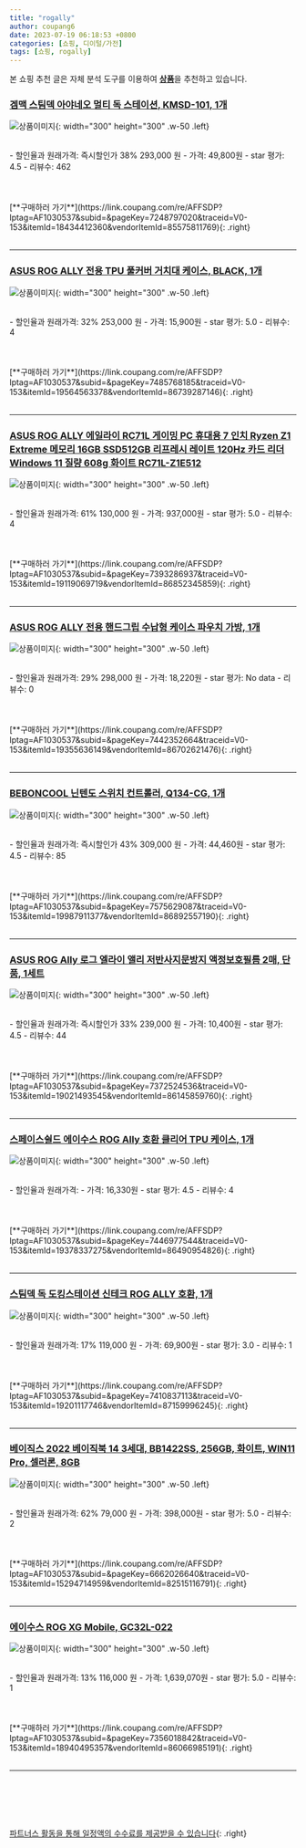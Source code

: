 ```yaml
---
title: "rogally"
author: coupang6
date: 2023-07-19 06:18:53 +0800
categories: [쇼핑, 디이털/가전]
tags: [쇼핑, rogally]
---
```


본 쇼핑 추천 글은 자체 분석 도구를 이용하여 [**상품**](https://link.coupang.com/a/bao1ui)을 추천하고 있습니다.

### [겜맥 스팀덱 아야네오 멀티 독 스테이션, KMSD-101, 1개](https://link.coupang.com/re/AFFSDP?lptag=AF1030537&subid=&pageKey=7248797020&traceid=V0-153&itemId=18434412360&vendorItemId=85575811769)

![상품이미지](https://thumbnail8.coupangcdn.com/thumbnails/remote/230x230ex/image/retail/images/2023/04/06/14/1/5c8f7180-76a2-4dc6-b331-6d73ce5f1a69.jpg){: width="300" height="300" .w-50 .left}


<br>
- 할인율과 원래가격: 즉시할인가 38%  293,000   원
- 가격: 49,800원
- star 평가: 4.5
- 리뷰수: 462
<br>
<br>
<br>
<br>
[**구매하러 가기**](https://link.coupang.com/re/AFFSDP?lptag=AF1030537&subid=&pageKey=7248797020&traceid=V0-153&itemId=18434412360&vendorItemId=85575811769){: .right}
<br>
<br>

---

### [ASUS ROG ALLY 전용 TPU 풀커버 거치대 케이스, BLACK, 1개](https://link.coupang.com/re/AFFSDP?lptag=AF1030537&subid=&pageKey=7485768185&traceid=V0-153&itemId=19564563378&vendorItemId=86739287146)

![상품이미지](https://thumbnail10.coupangcdn.com/thumbnails/remote/230x230ex/image/vendor_inventory/ce1d/5b09436ed1d762610b0402aeb6a5b5fa9bf1d721923856227f8b3e7c86c4.jpg){: width="300" height="300" .w-50 .left}


<br>
- 할인율과 원래가격: 32%  253,000   원
- 가격: 15,900원
- star 평가: 5.0
- 리뷰수: 4
<br>
<br>
<br>
<br>
[**구매하러 가기**](https://link.coupang.com/re/AFFSDP?lptag=AF1030537&subid=&pageKey=7485768185&traceid=V0-153&itemId=19564563378&vendorItemId=86739287146){: .right}
<br>
<br>

---

### [ASUS ROG ALLY 에일라이 RC71L 게이밍 PC 휴대용 7 인치 Ryzen Z1 Extreme 메모리 16GB SSD512GB 리프레시 레이트 120Hz 카드 리더 Windows 11 질량 608g 화이트 RC71L-Z1E512](https://link.coupang.com/re/AFFSDP?lptag=AF1030537&subid=&pageKey=7393286937&traceid=V0-153&itemId=19119069719&vendorItemId=86852345859)

![상품이미지](https://thumbnail8.coupangcdn.com/thumbnails/remote/230x230ex/image/vendor_inventory/7c90/635fc9a6b419638ab7ac5bd6693df56c37bcab074734e18d82e473dbc859.jpg){: width="300" height="300" .w-50 .left}


<br>
- 할인율과 원래가격: 61%  130,000   원
- 가격: 937,000원
- star 평가: 5.0
- 리뷰수: 4
<br>
<br>
<br>
<br>
[**구매하러 가기**](https://link.coupang.com/re/AFFSDP?lptag=AF1030537&subid=&pageKey=7393286937&traceid=V0-153&itemId=19119069719&vendorItemId=86852345859){: .right}
<br>
<br>

---

### [ASUS ROG ALLY 전용 핸드그립 수납형 케이스 파우치 가방, 1개](https://link.coupang.com/re/AFFSDP?lptag=AF1030537&subid=&pageKey=7442352664&traceid=V0-153&itemId=19355636149&vendorItemId=86702621476)

![상품이미지](https://thumbnail7.coupangcdn.com/thumbnails/remote/230x230ex/image/vendor_inventory/453b/ec848e442a9ff28300b1f3b39ea5986369f9d364b24a4847f3db353af20f.jpg){: width="300" height="300" .w-50 .left}


<br>
- 할인율과 원래가격: 29%  298,000   원
- 가격: 18,220원
- star 평가: No data
- 리뷰수: 0
<br>
<br>
<br>
<br>
[**구매하러 가기**](https://link.coupang.com/re/AFFSDP?lptag=AF1030537&subid=&pageKey=7442352664&traceid=V0-153&itemId=19355636149&vendorItemId=86702621476){: .right}
<br>
<br>

---

### [BEBONCOOL 닌텐도 스위치 컨트롤러, Q134-CG, 1개](https://link.coupang.com/re/AFFSDP?lptag=AF1030537&subid=&pageKey=7575629087&traceid=V0-153&itemId=19987911377&vendorItemId=86892557190)

![상품이미지](https://thumbnail10.coupangcdn.com/thumbnails/remote/230x230ex/image/vendor_inventory/0d5d/2522ef145902a61821464f2795d60fdadfdb4ccea225d4922f1f88e540b9.jpg){: width="300" height="300" .w-50 .left}


<br>
- 할인율과 원래가격: 즉시할인가 43%  309,000   원
- 가격: 44,460원
- star 평가: 4.5
- 리뷰수: 85
<br>
<br>
<br>
<br>
[**구매하러 가기**](https://link.coupang.com/re/AFFSDP?lptag=AF1030537&subid=&pageKey=7575629087&traceid=V0-153&itemId=19987911377&vendorItemId=86892557190){: .right}
<br>
<br>

---

### [ASUS ROG Ally 로그 엘라이 앨리 저반사지문방지 액정보호필름 2매, 단품, 1세트](https://link.coupang.com/re/AFFSDP?lptag=AF1030537&subid=&pageKey=7372524536&traceid=V0-153&itemId=19021493545&vendorItemId=86145859760)

![상품이미지](https://thumbnail7.coupangcdn.com/thumbnails/remote/230x230ex/image/vendor_inventory/e767/9d4bc5ccaaf3b73a4b48a6508d6c3b93394dcc948ea58c8b57e4afb75c42.jpg){: width="300" height="300" .w-50 .left}


<br>
- 할인율과 원래가격: 즉시할인가 33%  239,000   원
- 가격: 10,400원
- star 평가: 4.5
- 리뷰수: 44
<br>
<br>
<br>
<br>
[**구매하러 가기**](https://link.coupang.com/re/AFFSDP?lptag=AF1030537&subid=&pageKey=7372524536&traceid=V0-153&itemId=19021493545&vendorItemId=86145859760){: .right}
<br>
<br>

---

### [스페이스쉴드 에이수스 ROG Ally 호환 클리어 TPU 케이스, 1개](https://link.coupang.com/re/AFFSDP?lptag=AF1030537&subid=&pageKey=7446977544&traceid=V0-153&itemId=19378337275&vendorItemId=86490954826)

![상품이미지](https://thumbnail6.coupangcdn.com/thumbnails/remote/230x230ex/image/retail/images/2023/07/06/10/8/e5b04502-d780-4752-a187-945342493320.jpg){: width="300" height="300" .w-50 .left}


<br>
- 할인율과 원래가격: 
- 가격: 16,330원
- star 평가: 4.5
- 리뷰수: 4
<br>
<br>
<br>
<br>
[**구매하러 가기**](https://link.coupang.com/re/AFFSDP?lptag=AF1030537&subid=&pageKey=7446977544&traceid=V0-153&itemId=19378337275&vendorItemId=86490954826){: .right}
<br>
<br>

---

### [스팀덱 독 도킹스테이션 신테크 ROG ALLY 호환, 1개](https://link.coupang.com/re/AFFSDP?lptag=AF1030537&subid=&pageKey=7410837113&traceid=V0-153&itemId=19201117746&vendorItemId=87159996245)

![상품이미지](https://thumbnail8.coupangcdn.com/thumbnails/remote/230x230ex/image/vendor_inventory/c1bb/eca74dc5eea33625ecce84ecefde7b9ea7c5cb719293d4a4387ce2d83e96.jpg){: width="300" height="300" .w-50 .left}


<br>
- 할인율과 원래가격: 17%  119,000   원
- 가격: 69,900원
- star 평가: 3.0
- 리뷰수: 1
<br>
<br>
<br>
<br>
[**구매하러 가기**](https://link.coupang.com/re/AFFSDP?lptag=AF1030537&subid=&pageKey=7410837113&traceid=V0-153&itemId=19201117746&vendorItemId=87159996245){: .right}
<br>
<br>

---

### [베이직스 2022 베이직북 14 3세대, BB1422SS, 256GB, 화이트, WIN11 Pro, 셀러론, 8GB](https://link.coupang.com/re/AFFSDP?lptag=AF1030537&subid=&pageKey=6662026640&traceid=V0-153&itemId=15294714959&vendorItemId=82515116791)

![상품이미지](https://thumbnail9.coupangcdn.com/thumbnails/remote/230x230ex/image/retail/images/3205128823935169-9b961481-e75f-4737-87e0-40d36d9d5e98.png){: width="300" height="300" .w-50 .left}


<br>
- 할인율과 원래가격: 62%  79,000   원
- 가격: 398,000원
- star 평가: 5.0
- 리뷰수: 2
<br>
<br>
<br>
<br>
[**구매하러 가기**](https://link.coupang.com/re/AFFSDP?lptag=AF1030537&subid=&pageKey=6662026640&traceid=V0-153&itemId=15294714959&vendorItemId=82515116791){: .right}
<br>
<br>

---

### [에이수스 ROG XG Mobile, GC32L-022](https://link.coupang.com/re/AFFSDP?lptag=AF1030537&subid=&pageKey=7356018842&traceid=V0-153&itemId=18940495357&vendorItemId=86066985191)

![상품이미지](https://thumbnail9.coupangcdn.com/thumbnails/remote/230x230ex/image/rs_quotation_api/bhreaoxy/d3ef54d96b9b4e5d9e779fe32c57401a.jpg){: width="300" height="300" .w-50 .left}


<br>
- 할인율과 원래가격: 13%  116,000   원
- 가격: 1,639,070원
- star 평가: 5.0
- 리뷰수: 1
<br>
<br>
<br>
<br>
[**구매하러 가기**](https://link.coupang.com/re/AFFSDP?lptag=AF1030537&subid=&pageKey=7356018842&traceid=V0-153&itemId=18940495357&vendorItemId=86066985191){: .right}
<br>
<br>

---
<br><br><br><br><br> [파트너스 활동을 통해 일정액의 수수료를 제공받을 수 있습니다](https://link.coupang.com/a/bao1ui){: .right}